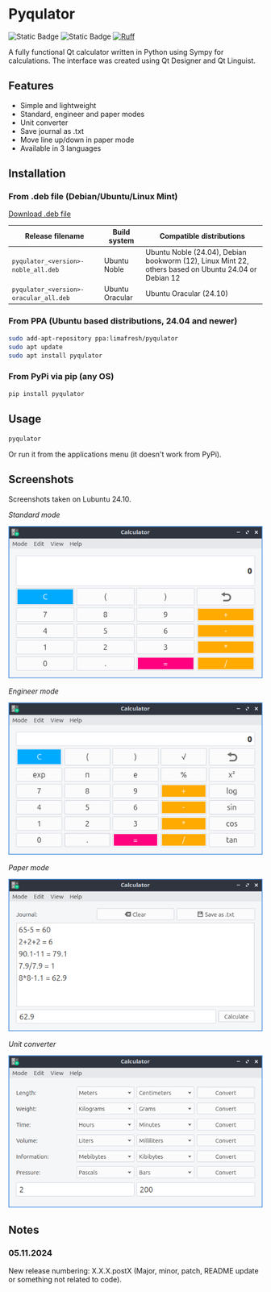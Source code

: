 # Pyqulator

![Static Badge](https://img.shields.io/badge/License-GNU_GPL_v3-blue)
![Static Badge](https://img.shields.io/badge/PyQt-6-green)
[![Ruff](https://img.shields.io/endpoint?url=https://raw.githubusercontent.com/astral-sh/ruff/main/assets/badge/v2.json)](https://github.com/astral-sh/ruff)

A fully functional Qt calculator written in Python using Sympy for calculations. The interface was created using Qt Designer and Qt Linguist.

## Features
+ Simple and lightweight
+ Standard, engineer and paper modes
+ Unit converter
+ Save journal as .txt
+ Move line up/down in paper mode
+ Available in 3 languages

## Installation
### From .deb file (Debian/Ubuntu/Linux Mint)
[Download .deb file](https://launchpad.net/~limafresh/+archive/ubuntu/pyqulator/+packages)

| Release filename | Build system | Compatible distributions |
| ---------------- | ------------ | ------------------------------------- |
| `pyqulator_<version>-noble_all.deb` | Ubuntu Noble | Ubuntu Noble (24.04), Debian bookworm (12), Linux Mint 22, others based on Ubuntu 24.04 or Debian 12 |
| `pyqulator_<version>-oracular_all.deb` | Ubuntu Oracular | Ubuntu Oracular (24.10) |
### From PPA (Ubuntu based distributions, 24.04 and newer)
```bash
sudo add-apt-repository ppa:limafresh/pyqulator
sudo apt update
sudo apt install pyqulator
```
### From PyPi via pip (any OS)
```bash
pip install pyqulator
```

## Usage
```bash
pyqulator
```
Or run it from the applications menu (it doesn't work from PyPi).

## Screenshots
Screenshots taken on Lubuntu 24.10.

*Standard mode*

![Screenshot](https://raw.githubusercontent.com/limafresh/pyqulator/main/screenshots/screenshot1.png)

*Engineer mode*

![Screenshot](https://raw.githubusercontent.com/limafresh/pyqulator/main/screenshots/screenshot2.png)

*Paper mode*

![Screenshot](https://raw.githubusercontent.com/limafresh/pyqulator/main/screenshots/screenshot3.png)

*Unit converter*

![Screenshot](https://raw.githubusercontent.com/limafresh/pyqulator/main/screenshots/screenshot4.png)

## Notes
### 05.11.2024
New release numbering: X.X.X.postX (Major, minor, patch, README update or something not related to code).
